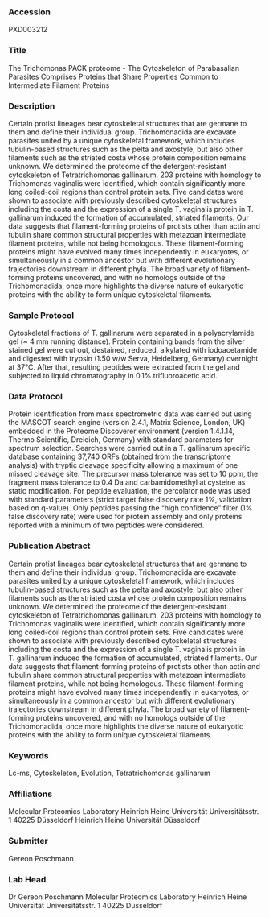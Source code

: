 ### Accession
PXD003212

### Title
The Trichomonas PACK proteome -  The Cytoskeleton of Parabasalian Parasites Comprises Proteins that Share Properties Common to Intermediate Filament Proteins

### Description
Certain protist lineages bear cytoskeletal structures that are germane to them and define their individual group. Trichomonadida are excavate parasites united by a unique cytoskeletal framework, which includes tubulin-based structures such as the pelta and axostyle, but also other filaments such as the striated costa whose protein composition remains unknown. We determined the proteome of the detergent-resistant cytoskeleton of Tetratrichomonas gallinarum. 203 proteins with homology to Trichomonas vaginalis were identified, which contain significantly more long coiled-coil regions than control protein sets. Five candidates were shown to associate with previously described cytoskeletal structures including the costa and the expression of a single T. vaginalis protein in T. gallinarum induced the formation of accumulated, striated filaments. Our data suggests that filament-forming proteins of protists other than actin and tubulin share common structural properties with metazoan intermediate filament proteins, while not being homologous. These filament-forming proteins might have evolved many times independently in eukaryotes, or simultaneously in a common ancestor but with different evolutionary trajectories downstream in different phyla. The broad variety of filament-forming proteins uncovered, and with no homologs outside of the Trichomonadida, once more highlights the diverse nature of eukaryotic proteins with the ability to form unique cytoskeletal filaments.

### Sample Protocol
Cytoskeletal fractions of T. gallinarum were separated in a polyacrylamide gel (~ 4 mm running distance). Protein containing bands from the silver stained gel were cut out, destained, reduced, alkylated with iodoacetamide and digested with trypsin (1:50 w/w Serva, Heidelberg, Germany) overnight at 37°C. After that, resulting peptides were extracted from the gel and subjected to liquid chromatography in 0.1% trifluoroacetic acid.

### Data Protocol
Protein identification from mass spectrometric data was carried out using the MASCOT search engine (version 2.4.1, Matrix Science, London, UK) embedded in the Proteome Discoverer environment (version 1.4.1.14, Thermo Scientific, Dreieich, Germany) with standard parameters for spectrum selection. Searches were carried out in a T. gallinarum specific database containing 37,740 ORFs (obtained from the transcriptome analysis) with tryptic cleavage specificity allowing a maximum of one missed cleavage site. The precursor mass tolerance was set to 10 ppm, the fragment mass tolerance to 0.4 Da and carbamidomethyl at cysteine as static modification. For peptide evaluation, the percolator node was used with standard parameters (strict target false discovery rate 1%, validation based on q-value). Only peptides passing the “high confidence” filter (1% false discovery rate) were used for protein assembly and only proteins reported with a minimum of two peptides were considered.

### Publication Abstract
Certain protist lineages bear cytoskeletal structures that are germane to them and define their individual group. Trichomonadida are excavate parasites united by a unique cytoskeletal framework, which includes tubulin-based structures such as the pelta and axostyle, but also other filaments such as the striated costa whose protein composition remains unknown. We determined the proteome of the detergent-resistant cytoskeleton of Tetratrichomonas gallinarum. 203 proteins with homology to Trichomonas&#xa0;vaginalis were identified, which contain significantly more long coiled-coil regions than control protein sets. Five candidates were shown to associate with previously described cytoskeletal structures including the costa and the expression of a single T.&#xa0;vaginalis protein in T.&#xa0;gallinarum induced the formation of accumulated, striated filaments. Our data suggests that filament-forming proteins of protists other than actin and tubulin share common structural properties with metazoan intermediate filament proteins, while not being homologous. These filament-forming proteins might have evolved many times independently in eukaryotes, or simultaneously in a common ancestor but with different evolutionary trajectories downstream in different phyla. The broad variety of filament-forming proteins uncovered, and with no homologs outside of the Trichomonadida, once more highlights the diverse nature of eukaryotic proteins with the ability to form unique cytoskeletal filaments.

### Keywords
Lc-ms, Cytoskeleton, Evolution, Tetratrichomonas gallinarum

### Affiliations
Molecular Proteomics Laboratory Heinrich Heine Universität  Universitätsstr. 1 40225 Düsseldorf
Heinrich Heine Universität Düsseldorf

### Submitter
Gereon Poschmann

### Lab Head
Dr Gereon Poschmann
Molecular Proteomics Laboratory Heinrich Heine Universität  Universitätsstr. 1 40225 Düsseldorf


